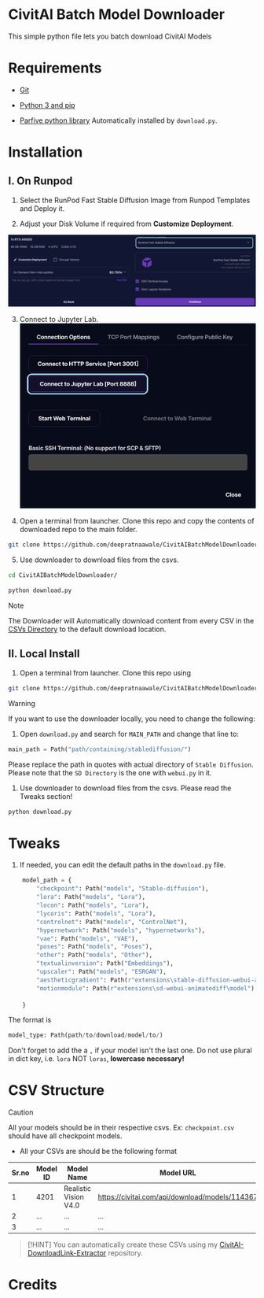 # CivitAI Batch Model Downloader
This simple python file lets you batch download CivitAI Models


# Requirements
- [Git](https://git-scm.com/book/en/v2/Getting-Started-Installing-Git)

- [Python 3 and pip](https://www.python.org/downloads/)

- [Parfive python library](https://pypi.org/project/parfive/) Automatically installed by `download.py`.


# Installation

## I. On Runpod

1. Select the RunPod Fast Stable Diffusion Image from Runpod Templates and Deploy it.

2. Adjust your Disk Volume if required from **Customize Deployment**.

![Select RunPod Fast Stable Diffusion Image on runpod](<src/common/RunpodImageSelection.png>)

3. Connect to Jupyter Lab.
![Connect to Jupyter Lab Instance](<src/common/ConnectToJupyterNotebook.png>)

4. Open a terminal from launcher. Clone this repo and copy the contents of downloaded repo to the main folder.

```sh
git clone https://github.com/deepratnaawale/CivitAIBatchModelDownloader.git
```

5. Use downloader to download files from the csvs.
```sh
cd CivitAIBatchModelDownloader/
```

```sh
python download.py
```

> [!NOTE]
> The Downloader will Automatically download content from every CSV in the [CSVs Directory](<CSVs/>) to the default download location.


## II. Local Install

1. Open a terminal from launcher. Clone this repo using

```sh
git clone https://github.com/deepratnaawale/CivitAIBatchModelDownloader.git
```

> [!WARNING]
>  If you want to use the downloader locally, you need to change the following:
1. Open `download.py` and search for `MAIN_PATH` and change that line to:

```python
main_path = Path("path/containing/stablediffusion/")
```
Please replace the path in quotes with actual directory of `Stable Diffusion`.
Please note that the `SD Directory` is the one with `webui.py` in it.

1. Use downloader to download files from the csvs. Please read the Tweaks section!
```sh
python download.py 
```


# Tweaks

1. If needed, you can edit the default paths in the `download.py` file.
   
```python
    model_path = {
        "checkpoint": Path("models", "Stable-diffusion"),
        "lora": Path("models", "Lora"),
        "locon": Path("models", "Lora"),
        "lycoris": Path("models", "Lora"),
        "controlnet": Path("models", "ControlNet"),
        "hypernetwork": Path("models", "hypernetworks"),
        "vae": Path("models", "VAE"),
        "poses": Path("models", "Poses"),
        "other": Path("models", "Other"),
        "textualinversion": Path("Embeddings"),
        "upscaler": Path("models", "ESRGAN"),
        "aestheticgradient": Path(r"extensions\stable-diffusion-webui-aesthetic-gradients\aesthetic_embeddings"),
        "motionmodule": Path(r"extensions\sd-webui-animatediff\model")
        
    }
```
The format is 
```python
model_type: Path(path/to/download/model/to/)
```
Don't forget to add the a `,` if your model isn't the last one. Do not use plural in dict key, i.e. `lora` NOT `loras`, **lowercase necessary!**


# CSV Structure

> [!CAUTION]
> All your models should be in their respective csvs.
> Ex: `checkpoint.csv` should have all checkpoint models.

- All your CSVs are should be the following format

Sr.no | Model ID| Model Name | Model URL
--- | --- | --- | ---
1 | 4201 | Realistic Vision V4.0 | https://civitai.com/api/download/models/114367
2 | ... | ... | ... 
3 | ... | ... | ... 


> [!HINT]
> You can automatically create these CSVs using my [CivitAI-DownloadLink-Extractor](https://github.com/deepratnaawale/CivitAI-DownloadLink-Extractor) repository.


# Credits

[^1]: [The Last Ben Fast Stable Diffusion Runpod](https://github.com/TheLastBen/fast-stable-diffusion)
